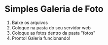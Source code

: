 # Simples Galeria de Foto

1) Baixe os arquivos
2) Coloque na pasta do seu servidor web
3) Coloque as fotos dentro da pasta "fotos"
4) Pronto! Galeria funcionando!
